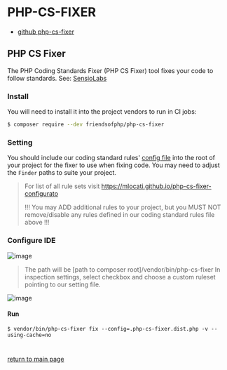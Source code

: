 # PHP-CS-FIXER
- [github php-cs-fixer](https://github.com/FriendsOfPHP/PHP-CS-Fixer)

## PHP CS Fixer
The PHP Coding Standards Fixer (PHP CS Fixer) tool fixes your code to follow standards. See: [SensioLabs](https://cs.symfony.com)

### Install
You will need to install it into the project vendors to run in CI jobs:
```bash
$ composer require --dev friendsofphp/php-cs-fixer
```

### Setting
You should include our coding standard rules' [config file](.php-cs-fixer.dist.php) into the root of your project for the fixer
to use when fixing code. You may need to adjust the `Finder` paths to suite your project.

> For list of all rule sets visit https://mlocati.github.io/php-cs-fixer-configurato
>
> !!! You may ADD additional rules to your project, but you MUST NOT remove/disable any rules defined in our coding
> standard rules file above !!!

### Configure IDE
![image](/php-cs-fixer.png)

> The path will be [path to composer root]/vendor/bin/php-cs-fixer
> In inspection settings, select checkbox and choose a custom ruleset pointing to our setting file.

![image](/php-cs-fixer-inspection.png)

#### Run
```
$ vendor/bin/php-cs-fixer fix --config=.php-cs-fixer.dist.php -v --using-cache=no
```


#
[return to main page](../../README.md)